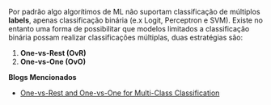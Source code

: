 Por padrão algo algorítimos de ML não suportam classificação de múltiplos **labels**, apenas classificação binária (e.x Logit, Perceptron e SVM). Existe no entanto uma forma de possibilitar que modelos limitados a classificação binária possam realizar classificações múltiplas, duas estratégias são:

1. **One-vs-Rest (OvR)**
2. **One-vs-One  (OvO)**

**Blogs Mencionados**
- [One-vs-Rest and One-vs-One for Multi-Class Classification](https://machinelearningmastery.com/one-vs-rest-and-one-vs-one-for-multi-class-classification/)
